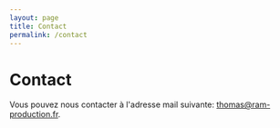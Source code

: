 ```yaml
---
layout: page
title: Contact
permalink: /contact
---
```


# Contact

Vous pouvez nous contacter à l'adresse mail suivante:  [thomas@ram-production.fr](mailto:thomas@ram-production.fr).

